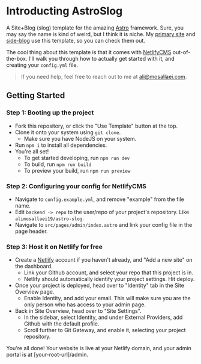# Introducting AstroSlog

A Site+Blog (slog) template for the amazing [Astro](https://astro.build/) framework. Sure, you may say the name is kind of weird, but I think it is niche. My [primary site](https://mosallaei.me) and [side-blog](https://stardew.cc) use this template, so you can check them out. 

The cool thing about this template is that it comes with [NetlifyCMS](https://www.netlifycms.org/) out-of-the-box. I'll walk you through how to actually get started with it, and creating your `config.yml` file. 

> If you need help, feel free to reach out to me at [ali@mosallaei.com](mailto:ali@mosallaei.com).

## Getting Started

### Step 1: Booting up the project

- Fork this repository, or click the "Use Template" button at the top.
- Clone it onto your system using `git clone`.
    - Make sure you have NodeJS on your system.
- Run `npm i` to install all dependencies.
- You're all set!
    - To get started developing, run `npm run dev`
    - To build, run `npm run build`
    - To preview your build, run `npm run preview`

### Step 2: Configuring your config for NetlifyCMS

- Navigate to `config.example.yml`, and remove "example" from the file name.
- Edit `backend -> repo` to the user/repo of your project's repository. Like `alimosallaei19/astro-slog`.
- Navigate to `src/pages/admin/index.astro` and link your config file in the page header. 

### Step 3: Host it on Netlify for free

- Create a [Netlify](https://www.netlify.com/) account if you haven't already, and "Add a new site" on the dashboard.
    - Link your Github account, and select your repo that this project is in.
    - Netlify should automatically identify your project settings. Hit deploy. 
- Once your project is deployed, head over to "Identity" tab in the Site Overview page.
    - Enable Identity, and add your email. This will make sure you are the only person who has access to your admin page. 
- Back in Site Overview, head over to "Site Settings".
    - In the sidebar, select Identity, and under External Providers, add Github with the default profile.
    - Scroll further to Git Gateway, and enable it, selecting your project repository.

You're all done! Your website is live at your Netlify domain, and your admin portal is at [your-root-url]/admin.
